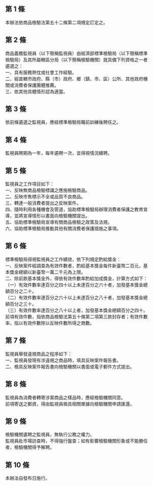 第 1 條
-------
本辦法依商品檢驗法第五十二條第二項規定訂定之。

第 2 條
-------
商品義務監視員（以下簡稱監視員）由經濟部標準檢驗局（以下簡稱標準  
檢驗局）及其所屬轄區分局（以下簡稱檢驗機關）就具備下列資格之一者  
遴選之：  
一、具有服務熱忱或社會工作經驗。  
二、經直轄市政府、縣（市）政府、鄉（鎮、市、區）公所、其他政府機  
    關或消費者保護團體推薦。  
三、依其他具體情形認為適當。

第 3 條
-------
依前條遴選之監視員，應經標準檢驗局職前訓練後聘任之。

第 4 條
-------
監視員聘期為一年，每年遴聘一次，並得視情況續聘。

第 5 條
-------
監視員之工作項目如下：  
一、反映無商品檢驗標識之應施檢驗商品。  
二、反映市售標示不全或品質不良商品。  
三、轉達一般消費者提出之反映案件。  
四、隨時利用各種機會及管道，協助標準檢驗局辦理消費者保護之教育宣  
    導，並將宣導情形以書面向檢驗機關提出。  
五、協助標準檢驗局宣導有關商品檢驗之政策及法規。  
六、協助標準檢驗局推動其他有關消費者保護措施之事項。

第 6 條
-------
標準檢驗局得視監視員之工作績效，依下列規定酌給獎金：  
一、反映案件經調查為有效件數者，酌給基本獎金每件新臺幣二百元，基  
    本獎金總額以新臺幣一萬二千元為上限。  
二、除前款基本獎金外，得依有效件數率酌給加成獎金，計算方式如下：  
（一）有效件數率達百分之四十以上未達百分之六十者，加發基本獎金總  
      額百分之二十。  
（二）有效件數率達百分之六十以上未達百分之八十者，加發基本獎金總  
      額百分之三十。  
（三）有效件數率達百分之八十以上者，加發基本獎金總額百分之四十。  
前項有效件數，指依商品檢驗法第五十條第二項第三款封存者；有效件數  
率，指以有效件數除以反映件數所得之商數。

第 7 條
-------
監視員舉發違規商品之程序如下：  
一、監視員發現有涉違規之商品時，填具反映案件報告書。  
二、檢具反映案件報告書向檢驗機關以書面或電子郵件方式提出。

第 8 條
-------
監視員為消費者轉寄涉案商品之樣品時，應經檢驗機關同意。  
前項寄送之郵資，得由監視員檢具相關單據向檢驗機關申請匯還。

第 9 條
-------
檢驗機關遴聘之監視員，無執行公務之權力。  
監視員赴市場訪查時，不得強行盤查；如有影響檢驗機關形象或不能勝任  
者，檢驗機關得予解聘。

第 10 條
--------
本辦法自發布日施行。

